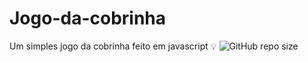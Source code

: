 # Jogo-da-cobrinha
 Um simples jogo da cobrinha feito em javascript
:bulb:
![GitHub repo size](https://img.shields.io/github/repo-size/Doni-zete/CADASTRO-DE-CRIPTOMOEDAS)
